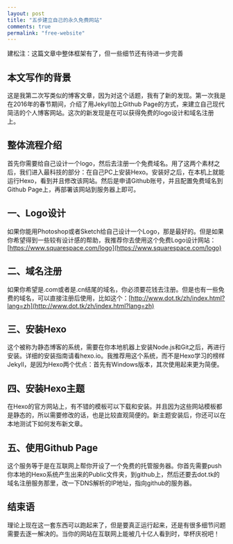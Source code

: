 ```yaml
---
layout: post
title: "五步建立自己的永久免费网站"
comments: true
permalink: "free-website"
---
```

建松注：这篇文章中整体框架有了，但一些细节还有待进一步完善

## 本文写作的背景
这是我第二次写类似的博客文章，因为对这个话题，我有了新的发现。第一次我是在2016年的春节期间，介绍了用Jekyll加上Github Page的方式，来建立自己现代简洁的个人博客网站。这次的新发现是在可以获得免费的logo设计和域名注册上。

## 整体流程介绍
首先你需要给自己设计一个logo，然后去注册一个免费域名。用了这两个素材之后，我们进入最科技的部分：在自己PC上安装Hexo。安装好之后，在本机上就能运行Hexo，看到并且修改该网站。然后是申请Github账号，并且配置免费域名到Github Page上，再部署该网站到服务器上即可。

## 一、Logo设计
如果你能用Photoshop或者Sketch给自己设计一个Logo，那是最好的。但是如果你希望得到一些较有设计感的帮助，我推荐你去使用这个免费Logo设计网站：[https://www.squarespace.com/logo](https://www.squarespace.com/logo)

## 二、域名注册
如果你希望是.com或者是.cn结尾的域名，你必须要花钱去注册。但是也有一些免费的域名，可以直接注册后使用，比如这个：[http://www.dot.tk/zh/index.html?lang=zh](http://www.dot.tk/zh/index.html?lang=zh)

## 三、安装Hexo
这个被称为静态博客的系统，需要在你本地机器上安装Node.js和Git之后，再进行安装。详细的安装指南请看hexo.io。我推荐用这个系统，而不是Hexo学习的榜样Jekyll，是因为Hexo两个优点：首先有Windows版本，其次使用起来更为简便。

## 四、安装Hexo主题
在Hexo的官方网站上，有不错的模板可以下载和安装。并且因为这些网站模板都是静态的，所以需要修改的话，也是比较直观简便的。新主题安装后，你还可以在本地测试下如何发布新文章。

## 五、使用Github Page
这个服务等于是在互联网上帮你开设了一个免费的托管服务器。你首先需要push你本地的Hexo系统产生出来的Public文件夹，到github上，然后还要去dot.tk的域名注册服务那里，改一下DNS解析的IP地址，指向github的服务器。

## 结束语
理论上现在这一套东西可以跑起来了，但是要真正运行起来，还是有很多细节问题需要去逐一解决的。当你的网站在互联网上能被几十亿人看到时，举杯庆祝吧！


